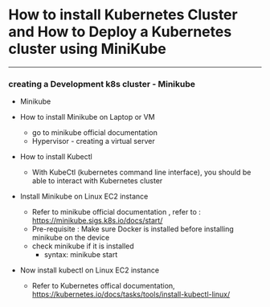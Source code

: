 # How to install Kubernetes Cluster and How to Deploy a Kubernetes cluster using MiniKube
___________________________________________________________________________________________________

### creating a Development k8s cluster - Minikube 
- Minikube
- How to install Minikube on Laptop or VM
    - go to minikube official documentation
    - Hypervisor - creating a virtual server 
- How to install Kubectl 
    - With KubeCtl (kubernetes command line interface), you should be able to interact with Kubernetes cluster

- Install Minikube on Linux EC2 instance 
    - Refer to minikube official documentation , refer to : https://minikube.sigs.k8s.io/docs/start/
    - Pre-requisite : Make sure Docker is installed before installing minikube on the device
    - check minikube if it is installed 
        - syntax: minikube start
- Now install kubectl on Linux EC2 instance
    - Refer to Kubernetes offical documentation, https://kubernetes.io/docs/tasks/tools/install-kubectl-linux/